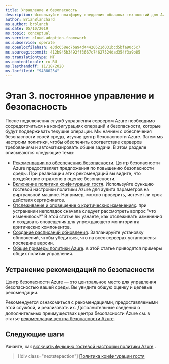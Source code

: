 ```yaml
---
title: Управление и безопасность
description: Используйте платформу внедрения облачных технологий для Azure, чтобы научиться сосредоточиться на операционных системах и конфигурациях безопасности, которые будут поддерживать текущие операции.
author: BrianBlanchard
ms.author: brblanch
ms.date: 05/10/2019
ms.topic: conceptual
ms.service: cloud-adoption-framework
ms.subservice: operate
ms.openlocfilehash: e3dc658ec7ba94d44420521d031bcd5bfa90c5c7
ms.sourcegitcommit: 412b945b3492ff3667c74627524dad354f3a9b85
ms.translationtype: MT
ms.contentlocale: ru-RU
ms.lasthandoff: 11/18/2020
ms.locfileid: "94880234"
---
```

# <a name="phase-3-ongoing-management-and-security"></a>Этап 3. постоянное управление и безопасность

После подключения служб управления сервером Azure необходимо сосредоточиться на конфигурациях операций и безопасности, которые будут поддерживать текущие операции. Мы начнем с обеспечения безопасности своей среды, изучив центр безопасности Azure. Затем мы настроим политики, чтобы обеспечить соответствие серверов требованиям и автоматизировать общие задачи. В этом разделе описываются следующие темы:

- [Рекомендации по обеспечению безопасности](#address-security-recommendations). Центр безопасности Azure предоставляет предложения по повышению безопасности среды. При реализации этих рекомендаций вы видите, что воздействие отражено в оценке безопасности.
- [Включение политики конфигурации гостя](./guest-configuration-policy.md). Используйте функцию гостевой настройки политики Azure для аудита параметров на виртуальной машине. Например, можно проверить, истечет ли срок действия сертификатов.
- [Отслеживание и оповещение о критических изменениях](./enable-tracking-alerting.md). при устранении неполадок сначала следует рассмотреть вопрос "что изменилось?" В этой статье вы узнаете, как отслеживать изменения и создавать оповещения для упреждающего мониторинга критических компонентов.
- [Создание расписаний обновления](./update-schedules.md). Запланируйте установку обновлений, чтобы убедиться, что на всех серверах установлены последние версии.
- [Общие примеры политики Azure](./common-policies.md). в этой статье приводятся примеры общих политик управления.

## <a name="address-security-recommendations"></a>Устранение рекомендаций по безопасности

Центр безопасности Azure — это центральное место для управления безопасностью вашей среды. Вы увидите общую оценку и целевые рекомендации.

Рекомендуется ознакомиться с рекомендациями, предоставляемыми этой службой, и реализовать их. Дополнительные сведения о дополнительных преимуществах центра безопасности Azure см. в статье [рекомендации центра безопасности Azure](/azure/migrate/migrate-best-practices-security-management#best-practice-follow-azure-security-center-recommendations).

## <a name="next-steps"></a>Следующие шаги

Узнайте, как [включить функцию гостевой настройки политики Azure](./guest-configuration-policy.md) .

> [!div class="nextstepaction"]
> [Политика конфигурации гостя](./guest-configuration-policy.md)

